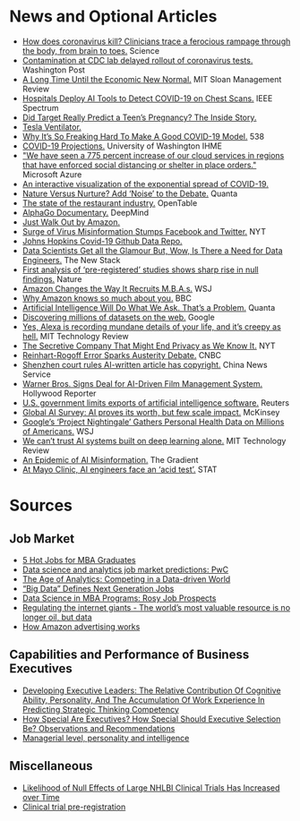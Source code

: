 
# News and Optional Articles
- [How does coronavirus kill? Clinicians trace a ferocious rampage through the body, from brain to toes.](https://www.sciencemag.org/news/2020/04/how-does-coronavirus-kill-clinicians-trace-ferocious-rampage-through-body-brain-toes#) Science
- [Contamination at CDC lab delayed rollout of coronavirus tests.](https://www.washingtonpost.com/investigations/contamination-at-cdc-lab-delayed-rollout-of-coronavirus-tests/2020/04/18/fd7d3824-7139-11ea-aa80-c2470c6b2034_story.html) Washington Post
- [A Long Time Until the Economic New Normal.](https://sloanreview.mit.edu/article/a-long-time-until-the-economic-new-normal/) MIT Sloan Management Review
- [Hospitals Deploy AI Tools to Detect COVID-19 on Chest Scans.](https://spectrum.ieee.org/the-human-os/biomedical/imaging/hospitals-deploy-ai-tools-detect-covid19-chest-scans) IEEE Spectrum
- [Did Target Really Predict a Teen’s Pregnancy? The Inside Story.](https://www.kdnuggets.com/2014/05/target-predict-teen-pregnancy-inside-story.html)
- [Tesla Ventilator.](https://www.youtube.com/watch?v=zZbDg24dfN0)
- [Why It’s So Freaking Hard To Make A Good COVID-19 Model.](https://fivethirtyeight.com/features/why-its-so-freaking-hard-to-make-a-good-covid-19-model/) 538
- [COVID-19 Projections.](https://covid19.healthdata.org/projections) University of Washington IHME
- ["We have seen a 775 percent increase of our cloud services in regions that have enforced social distancing or shelter in place orders."](https://azure.microsoft.com/en-us/blog/update-2-on-microsoft-cloud-services-continuity/) Microsoft Azure
- [An interactive visualization of the exponential spread of COVID-19.](http://91-divoc.com/pages/covid-visualization/)
- [Nature Versus Nurture? Add ‘Noise’ to the Debate.](https://www.quantamagazine.org/nature-versus-nurture-add-noise-to-the-debate-20200323/) Quanta
- [The state of the restaurant industry.](https://www.opentable.com/state-of-industry) OpenTable
- [AlphaGo Documentary.](https://www.youtube.com/watch?v=WXuK6gekU1Y) DeepMind
- [Just Walk Out by Amazon.](https://justwalkout.com)
- [Surge of Virus Misinformation Stumps Facebook and Twitter.](https://www.nytimes.com/2020/03/08/technology/coronavirus-misinformation-social-media.html) NYT
- [Johns Hopkins Covid-19 Github Data Repo.](https://github.com/CSSEGISandData/COVID-19)
- [Data Scientists Get all the Glamour But, Wow, Is There a Need for Data Engineers.](https://thenewstack.io/data-scientists-get-the-glamour-but-there-is-also-a-need-for-data-engineers/) The New Stack
- [First analysis of ‘pre-registered’ studies shows sharp rise in null findings.](https://www.nature.com/articles/d41586-018-07118-1) Nature
- [Amazon Changes the Way It Recruits M.B.A.s.](https://www.wsj.com/articles/amazon-changes-the-way-it-recruits-m-b-a-s-11582021802) WSJ
- [Why Amazon knows so much about you.](https://www.bbc.co.uk/news/extra/CLQYZENMBI/amazon-data) BBC
- [Artificial Intelligence Will Do What We Ask. That’s a Problem.](https://www.quantamagazine.org/artificial-intelligence-will-do-what-we-ask-thats-a-problem-20200130/) Quanta
- [Discovering millions of datasets on the web.](https://blog.google/products/search/discovering-millions-datasets-web/) Google
- [Yes, Alexa is recording mundane details of your life, and it’s creepy as hell.](https://www.technologyreview.com/s/611216/yes-alexa-is-recording-mundane-details-of-your-life-and-its-creepy-as-hell/) MIT Technology Review
- [The Secretive Company That Might End Privacy as We Know It.](https://www.nytimes.com/2020/01/18/technology/clearview-privacy-facial-recognition.html) NYT
- [Reinhart-Rogoff Error Sparks Austerity Debate.](https://www.cnbc.com/id/100648042) CNBC
- [Shenzhen court rules AI-written article has copyright.](https://www.ecns.cn/news/2020-01-09/detail-ifzsqcrm6562963.shtml) China News Service
- [Warner Bros. Signs Deal for AI-Driven Film Management System.](https://www.hollywoodreporter.com/news/warner-bros-signs-deal-ai-driven-film-management-system-1268036) Hollywood Reporter
- [U.S. government limits exports of artificial intelligence software.](https://www.reuters.com/article/us-usa-artificial-intelligence/u-s-government-limits-exports-of-artificial-intelligence-software-idUSKBN1Z21PT) Reuters
- [Global AI Survey: AI proves its worth, but few scale impact.](https://www.mckinsey.com/featured-insights/artificial-intelligence/global-ai-survey-ai-proves-its-worth-but-few-scale-impact) McKinsey
- [Google’s ‘Project Nightingale’ Gathers Personal Health Data on Millions of Americans.](https://www.wsj.com/articles/google-s-secret-project-nightingale-gathers-personal-health-data-on-millions-of-americans-11573496790) WSJ
- [We can’t trust AI systems built on deep learning alone.](https://www.technologyreview.com/s/614443/we-cant-trust-ai-systems-built-on-deep-learning-alone/) MIT Technology Review
- [An Epidemic of AI Misinformation.](https://thegradient.pub/an-epidemic-of-ai-misinformation/) The Gradient
- [At Mayo Clinic, AI engineers face an ‘acid test’.](https://www.statnews.com/2019/12/18/mayo-clinic-artificial-intelligence-acid-test/) STAT

# Sources
## Job Market
- [5 Hot Jobs for MBA Graduates](https://www.usnews.com/education/best-graduate-schools/top-business-schools/articles/hot-jobs-for-mba-graduates)
- [Data science and analytics job market predictions: PwC
](https://www.pwc.com/us/en/library/data-science-and-analytics.html)
- [The Age of Analytics:
Competing in a Data-driven World](https://www.mckinsey.com/~/media/McKinsey/Business%20Functions/McKinsey%20Analytics/Our%20Insights/The%20age%20of%20analytics%20Competing%20in%20a%20data%20driven%20world/MGI-The-Age-of-Analytics-Executive-summary.ashx)
- [“Big Data” Defines Next Generation Jobs](https://www.mba.com/articles-and-announcements/articles/data-analytics-programs-and-careers/big-data-defines-next-generation-jobs)
- [Data Science in MBA Programs: Rosy Job Prospects](https://find-mba.com/articles/data-science-in-mba-programs-rosy-job-prospects)
- [Regulating the internet giants - The world’s most valuable resource is no longer oil, but data](https://www.economist.com/leaders/2017/05/06/the-worlds-most-valuable-resource-is-no-longer-oil-but-data)
- [How Amazon advertising works](https://www.cnbc.com/2019/07/17/how-amazon-advertising-works.html)

## Capabilities and Performance of Business Executives
- [Developing Executive Leaders: The Relative Contribution Of Cognitive Ability, Personality, And The Accumulation Of Work Experience In Predicting Strategic Thinking Competency](https://www.researchgate.net/publication/230539053_Developing_Executive_Leaders_The_Relative_Contribution_Of_Cognitive_Ability_Personality_And_The_Accumulation_Of_Work_Experience_In_Predicting_Strategic_Thinking_Competency)
- [How Special Are Executives? How Special Should Executive Selection Be? Observations and Recommendations](https://www.cambridge.org/core/journals/industrial-and-organizational-psychology/article/how-special-are-executives-how-special-should-executive-selection-be-observations-and-recommendations/73A034F4D23E0046749E9A9D0D5BAC7B#)
- [Managerial level, personality and intelligence](https://psycnet.apa.org/record/2007-18118-005)

## Miscellaneous
- [Likelihood of Null Effects of Large NHLBI Clinical Trials Has Increased over Time](https://www.ncbi.nlm.nih.gov/pubmed/26244868)
- [Clinical trial pre-registration](https://clinicaltrials.gov/ct2/manage-recs/background#WhyRegister)
